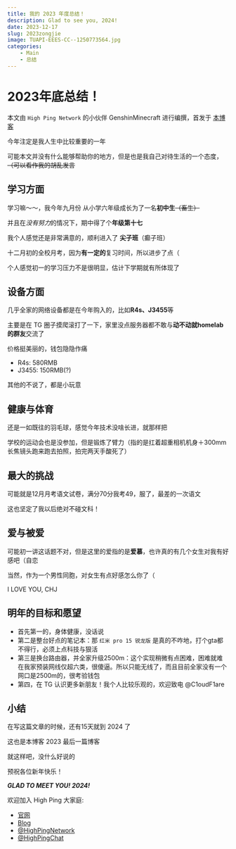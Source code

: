 ```yaml
---
title: 我的 2023 年度总结！
description: Glad to see you, 2024!
date: 2023-12-17
slug: 2023zongjie
image: TUAPI-EEES-CC--1250773564.jpg
categories:
    - Main
    - 总结
---
```


# 2023年底总结！

本文由 `High Ping Network` 的小伙伴 GenshinMinecraft 进行编撰，首发于 [本博客](https://blog.c1oudf1are.eu.org)

今年注定是我人生中比较重要的一年

可能本文并没有什么能够帮助你的地方，但是也是我自己对待生活的一个态度，~~（可以看作我的胡乱发言~~

## 学习方面
学习嘛～～，我今年九月份 从小学六年级成长为了一名**初中生**~~（畜生）~~

并且在*没有努力*的情况下，期中得了个**年级第十七**

我个人感觉还是非常满意的，顺利进入了 **尖子班**（癫子班）

十二月初的全校月考，因为**有一定的**复习时间，所以进步了点（

个人感觉初一的学习压力不是很明显，估计下学期就有所体现了

## 设备方面
几乎全家的网络设备都是在今年购入的，比如**R4s、J3455**等

主要是在 TG 圈子摸爬滚打了一下，家里没点服务器都不敢与**动不动就homelab的群友**交流了

价格挺美丽的，钱包隐隐作痛
- R4s: 580RMB
- J3455: 150RMB(?)

其他的不说了，都是小玩意

## 健康与体育
还是一如既往的羽毛球，感觉今年技术没啥长进，就那样把

学校的运动会也是没参加，但是锻炼了臂力（指的是扛着超重相机机身＋300mm长焦镜头跑来跑去拍照，拍完两天手酸死了）

## 最大的挑战
可能就是12月月考语文试卷，满分70分我考49，服了，最差的一次语文

这也坚定了我以后绝对不碰文科！

## 爱与被爱
可能初一讲这话题不对，但是这里的爱指的是**爱慕**，也许真的有几个女生对我有好感吧（自恋

当然，作为一个男性同胞，对女生有点好感怎么你了（

I LOVE YOU, CHJ

## 明年的目标和愿望
- 首先第一的，身体健康，没话说
- 第二是整台好点的笔记本：那 `红米 pro 15 锐龙版` 是真的不咋地，打个gta都不得行，必须上点科技与狠活
- 第三是换台路由器，并全家升级2500m：这个实现稍微有点困难，困难就难在我家预装网线仅超六类，很傻逼。所以只能无线了，而且目前全家没有一个网口是2500m的，很考验钱包
- 第四，在 TG 认识更多新朋友！我个人比较乐观的，欢迎致电 @C1oudF1are

## 小结
在写这篇文章的时候，还有15天就到 2024 了

这也是本博客 2023 最后一篇博客

就这样吧，没什么好说的

预祝各位新年快乐！

***GLAD TO MEET YOU! 2024!***

欢迎加入 High Ping 大家庭:
- [官网](https://highp.ing)
- [Blog](https://blog.c1oudf1are.eu.org)
- [@HighPingNetwork](https://t.me/HighPingNetwork)
- [@HighPingChat](https://t.me/highpingchat)